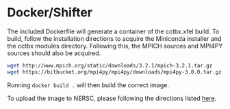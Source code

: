 # Docker/Shifter
The included Dockerfile will generate a container of the cctbx.xfel build. 
To build, follow the installation directions to acquire the Miniconda installer and the cctbx modules directory. Following this, the MPICH sources and MPI4PY sources should also be acquired. 
```bash
wget http://www.mpich.org/static/downloads/3.2.1/mpich-3.2.1.tar.gz
wget https://bitbucket.org/mpi4py/mpi4py/downloads/mpi4py-3.0.0.tar.gz
``` 

Running `docker build .` will then build the correct image.

To upload the image to NERSC, please following the directions listed [here](http://www.nersc.gov/users/software/using-shifter-and-docker/using-shifter-at-nersc/).
